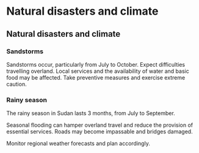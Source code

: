 # Natural disasters and climate

## Natural disasters and climate

### Sandstorms

Sandstorms occur, particularly from July to October. Expect difficulties travelling overland. Local services and the availability of water and basic food may be affected. Take preventive measures and exercise extreme caution.

### Rainy season

The rainy season in Sudan lasts 3 months, from July to September.

Seasonal flooding can hamper overland travel and reduce the provision of essential services. Roads may become impassable and bridges damaged.

Monitor regional weather forecasts and plan accordingly.